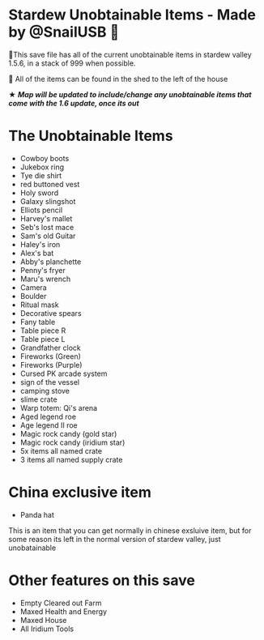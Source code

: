 # Stardew Unobtainable Items - Made by @SnailUSB 🐌
🐌This save file has all of the current unobtainable items in stardew valley 1.5.6, in a stack of 999 when possible.

🐌 All of the items can be found in the shed to the left of the house

★ ***Map will be updated to include/change any unobtainable items that come with the 1.6 update, once its out***

# The Unobtainable Items
- Cowboy boots
- Jukebox ring
- Tye die shirt
- red buttoned vest
- Holy sword
- Galaxy slingshot
- Elliots pencil
- Harvey's mallet
- Seb's lost mace
- Sam's old Guitar
- Haley's iron
- Alex's bat
- Abby's planchette
- Penny's fryer
- Maru's wrench
- Camera
- Boulder
- Ritual mask
- Decorative spears
- Fany table
- Table piece R
- Table piece L
- Grandfather clock
- Fireworks (Green)
- Fireworks (Purple)
- Cursed PK arcade system
- sign of the vessel
- camping stove
- slime crate
- Warp totem: Qi's arena
- Aged legend roe
- Age legend II roe
- Magic rock candy (gold star)
- Magic rock candy (iridium star)
- 5x items all named crate
- 3 items all named supply crate

# China exclusive item
- Panda hat

This is an item that you can get normally in chinese exsluive item, but for some reason its left in the normal version of stardew valley, just unobatainable 

# Other features on this save
- Empty Cleared out Farm
- Maxed Health and Energy
- Maxed House
- All Iridium Tools
